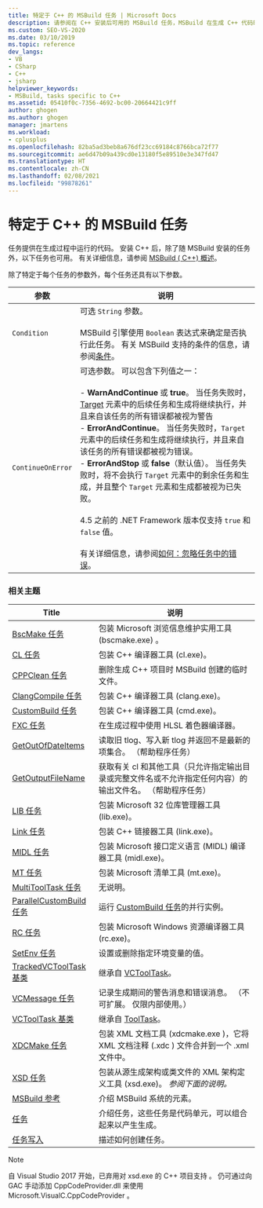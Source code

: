 ```yaml
---
title: 特定于 C++ 的 MSBuild 任务 | Microsoft Docs
description: 请参阅在 C++ 安装后可用的 MSBuild 任务，MSBuild 在生成 C++ 代码时使用这些任务。
ms.custom: SEO-VS-2020
ms.date: 03/10/2019
ms.topic: reference
dev_langs:
- VB
- CSharp
- C++
- jsharp
helpviewer_keywords:
- MSBuild, tasks specific to C++
ms.assetid: 05410f0c-7356-4692-bc00-20664421c9ff
author: ghogen
ms.author: ghogen
manager: jmartens
ms.workload:
- cplusplus
ms.openlocfilehash: 82ba5ad3beb8a676df23cc69184c8766bca72f77
ms.sourcegitcommit: ae6d47b09a439cd0e13180f5e89510e3e347fd47
ms.translationtype: HT
ms.contentlocale: zh-CN
ms.lasthandoff: 02/08/2021
ms.locfileid: "99878261"
---
```

# <a name="msbuild-tasks-specific-to-c"></a>特定于 C++ 的 MSBuild 任务

任务提供在生成过程中运行的代码。 安装 C++ 后，除了随 MSBuild 安装的任务外，以下任务也可用。 有关详细信息，请参阅 [MSBuild ( C++) 概述](/cpp/build/msbuild-visual-cpp-overview)。

 除了特定于每个任务的参数外，每个任务还具有以下参数。

| 参数 | 说明 |
|-------------------| - |
| `Condition` | 可选 `String` 参数。<br /><br /> MSBuild 引擎使用 `Boolean` 表达式来确定是否执行此任务。 有关 MSBuild 支持的条件的信息，请参阅[条件](../msbuild/msbuild-conditions.md)。 |
| `ContinueOnError` | 可选参数。 可以包含下列值之一：<br /><br /> -   **WarnAndContinue** 或 **true**。 当任务失败时，[Target](../msbuild/target-element-msbuild.md) 元素中的后续任务和生成将继续执行，并且来自该任务的所有错误都被视为警告<br />-   **ErrorAndContinue**。 当任务失败时，`Target` 元素中的后续任务和生成将继续执行，并且来自该任务的所有错误都被视为错误。<br />-   **ErrorAndStop** 或 **false**（默认值）。 当任务失败时，将不会执行 `Target` 元素中的剩余任务和生成，并且整个 `Target` 元素和生成都被视为已失败。<br /><br /> 4.5 之前的 .NET Framework 版本仅支持 `true` 和 `false` 值。<br /><br /> 有关详细信息，请参阅[如何：忽略任务中的错误](../msbuild/how-to-ignore-errors-in-tasks.md)。 |

### <a name="related-topics"></a>相关主题

|Title|说明|
|-----------|-----------------|
|[BscMake 任务](../msbuild/bscmake-task.md)|包装 Microsoft 浏览信息维护实用工具 (bscmake.exe)  。|
|[CL 任务](../msbuild/cl-task.md)|包装 C++ 编译器工具 (cl.exe)。|
|[CPPClean 任务](../msbuild/cppclean-task.md)|删除生成 C++ 项目时 MSBuild 创建的临时文件。|
|[ClangCompile 任务](../msbuild/clangcompile-task.md)|包装 C++ 编译器工具 (clang.exe)。|
|[CustomBuild 任务](../msbuild/custombuild-task.md)|包装 C++ 编译器工具 (cmd.exe)。|
|[FXC 任务](../msbuild/fxc-task.md)|在生成过程中使用 HLSL 着色器编译器。|
|[GetOutOfDateItems](../msbuild/getoutofdateitems-task.md)|读取旧 tlog、写入新 tlog 并返回不是最新的项集合。 （帮助程序任务）|
|[GetOutputFileName](../msbuild/getoutputfilename-task.md)|获取有关 cl 和其他工具（只允许指定输出目录或完整文件名或不允许指定任何内容）的输出文件名。 （帮助程序任务）|
|[LIB 任务](../msbuild/lib-task.md)|包装 Microsoft 32 位库管理器工具 (lib.exe)。|
|[Link 任务](../msbuild/link-task.md)|包装 C++ 链接器工具 (link.exe)。|
|[MIDL 任务](../msbuild/midl-task.md)|包装 Microsoft 接口定义语言 (MIDL) 编译器工具 (midl.exe)。|
|[MT 任务](../msbuild/mt-task.md)|包装 Microsoft 清单工具 (mt.exe)。|
|[MultiToolTask 任务](../msbuild/multitooltask-task.md)|无说明。|
|[ParallelCustomBuild 任务](../msbuild/parallelcustombuild-task.md)|运行 [CustomBuild 任务](../msbuild/custombuild-task.md)的并行实例。|
|[RC 任务](../msbuild/rc-task.md)|包装 Microsoft Windows 资源编译器工具 (rc.exe)。|
|[SetEnv 任务](../msbuild/setenv-task.md)|设置或删除指定环境变量的值。|
|[TrackedVCToolTask 基类](../msbuild/trackedvctooltask-base-class.md)|继承自 [VCToolTask](../msbuild/vctooltask-base-class.md)。|
|[VCMessage 任务](../msbuild/vcmessage-task.md)|记录生成期间的警告消息和错误消息。 （不可扩展。 仅限内部使用。）|
|[VCToolTask 基类](../msbuild/vctooltask-base-class.md)|继承自 [ToolTask](/dotnet/api/microsoft.build.utilities.tooltask)。|
|[XDCMake 任务](../msbuild/xdcmake-task.md)|包装 XML 文档工具 (xdcmake.exe  )，它将 XML 文档注释 (.xdc  ) 文件合并到一个 .xml  文件中。|
|[XSD 任务](../msbuild/xsd-task.md)|包装从源生成架构或类文件的 XML 架构定义工具 (xsd.exe)。  *参阅下面的说明。*|
|[MSBuild 参考](../msbuild/msbuild-reference.md)|介绍 MSBuild 系统的元素。|
|[任务](../msbuild/msbuild-tasks.md)|介绍任务，这些任务是代码单元，可以组合起来以产生生成。|
|[任务写入](../msbuild/task-writing.md)|描述如何创建任务。|

> [!NOTE]
> 自 Visual Studio 2017 开始，已弃用对 xsd.exe 的 C++ 项目支持  。 仍可通过向 GAC 手动添加 CppCodeProvider.dll 来使用 Microsoft.VisualC.CppCodeProvider   。
